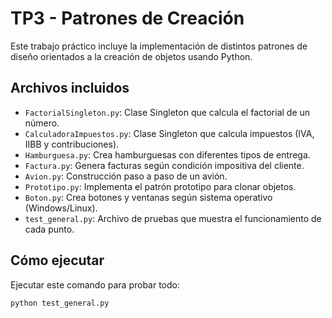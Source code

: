 # TP3 - Patrones de Creación

Este trabajo práctico incluye la implementación de distintos patrones de diseño orientados a la creación de objetos usando Python.

## Archivos incluidos

- `FactorialSingleton.py`: Clase Singleton que calcula el factorial de un número.
- `CalculadoraImpuestos.py`: Clase Singleton que calcula impuestos (IVA, IIBB y contribuciones).
- `Hamburguesa.py`: Crea hamburguesas con diferentes tipos de entrega.
- `Factura.py`: Genera facturas según condición impositiva del cliente.
- `Avion.py`: Construcción paso a paso de un avión.
- `Prototipo.py`: Implementa el patrón prototipo para clonar objetos.
- `Boton.py`: Crea botones y ventanas según sistema operativo (Windows/Linux).
- `test_general.py`: Archivo de pruebas que muestra el funcionamiento de cada punto.

## Cómo ejecutar

Ejecutar este comando para probar todo:

```bash
python test_general.py

